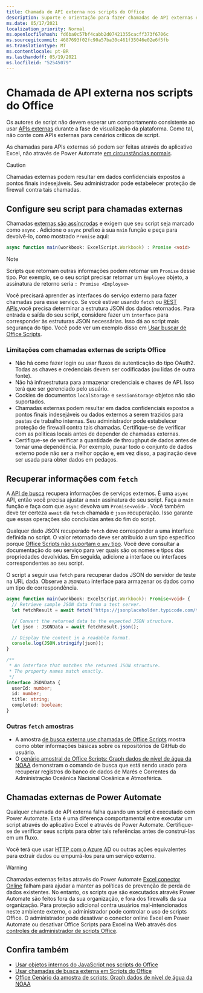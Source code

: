 ```yaml
---
title: Chamada de API externa nos scripts do Office
description: Suporte e orientação para fazer chamadas de API externas em um Script Office.
ms.date: 05/17/2021
localization_priority: Normal
ms.openlocfilehash: fd6ba0c57bf4cabb2d07421355cacff373f6706c
ms.sourcegitcommit: 4687693f02fc90a57ba30c461f35046e02e6f5fb
ms.translationtype: MT
ms.contentlocale: pt-BR
ms.lasthandoff: 05/19/2021
ms.locfileid: "52545079"
---
```

# <a name="external-api-call-support-in-office-scripts"></a>Chamada de API externa nos scripts do Office

Os autores de script não devem esperar um comportamento consistente ao usar [APIs externas](https://developer.mozilla.org/docs/Web/API) durante a fase de visualização da plataforma. Como tal, não conte com APIs externas para cenários críticos de script.

As chamadas para APIs externas só podem ser feitas através do aplicativo Excel, não através de Power Automate [em circunstâncias normais](#external-calls-from-power-automate).

> [!CAUTION]
> Chamadas externas podem resultar em dados confidenciais expostos a pontos finais indesejáveis. Seu administrador pode estabelecer proteção de firewall contra tais chamadas.

## <a name="configure-your-script-for-external-calls"></a>Configure seu script para chamadas externas

Chamadas [externas são assíncrodas](https://developer.mozilla.org/docs/Learn/JavaScript/Asynchronous/Async_await) e exigem que seu script seja marcado como `async` . Adicione o `async` prefixo à sua `main` função e peça para devolvê-lo, como mostrado `Promise` aqui:

```typescript
async function main(workbook: ExcelScript.Workbook) : Promise <void>
```

> [!NOTE]
> Scripts que retornam outras informações podem retornar um `Promise` desse tipo. Por exemplo, se o seu script precisar retornar um `Employee` objeto, a assinatura de retorno seria `: Promise <Employee>`

Você precisará aprender as interfaces do serviço externo para fazer chamadas para esse serviço. Se você estiver usando `fetch` ou [REST APIs,](https://wikipedia.org/wiki/Representational_state_transfer)você precisa determinar a estrutura JSON dos dados retornados. Para entrada e saída do seu script, considere fazer um `interface` para corresponder às estruturas JSON necessárias. Isso dá ao script mais segurança do tipo. Você pode ver um exemplo disso em [Usar buscar de Office Scripts](../resources/samples/external-fetch-calls.md).

### <a name="limitations-with-external-calls-from-office-scripts"></a>Limitações com chamadas externas de scripts Office

* Não há como fazer login ou usar fluxos de autenticação do tipo OAuth2. Todas as chaves e credenciais devem ser codificadas (ou lidas de outra fonte).
* Não há infraestrutura para armazenar credenciais e chaves de API. Isso terá que ser gerenciado pelo usuário.
* Cookies de documentos `localStorage` e `sessionStorage` objetos não são suportados. 
* Chamadas externas podem resultar em dados confidenciais expostos a pontos finais indesejáveis ou dados externos a serem trazidos para pastas de trabalho internas. Seu administrador pode estabelecer proteção de firewall contra tais chamadas. Certifique-se de verificar com as políticas locais antes de depender de chamadas externas.
* Certifique-se de verificar a quantidade de throughput de dados antes de tomar uma dependência. Por exemplo, puxar todo o conjunto de dados externo pode não ser a melhor opção e, em vez disso, a paginação deve ser usada para obter dados em pedaços.

## <a name="retrieve-information-with-fetch"></a>Recuperar informações com `fetch`

A [API de busca](https://developer.mozilla.org/docs/Web/API/Fetch_API) recupera informações de serviços externos. É uma `async` API, então você precisa ajustar a `main` assinatura do seu script. Faça a `main` função e faça com que `async` devolva um `Promise<void>` . Você também deve ter certeza `await` da `fetch` chamada e `json` recuperação. Isso garante que essas operações são concluídas antes do fim do script.

Qualquer dado JSON recuperado `fetch` deve corresponder a uma interface definida no script. O valor retornado deve ser atribuído a um tipo específico porque [Office Scripts não suportam o `any` tipo](typescript-restrictions.md#no-any-type-in-office-scripts). Você deve consultar a documentação do seu serviço para ver quais são os nomes e tipos das propriedades devolvidas. Em seguida, adicione a interface ou interfaces correspondentes ao seu script.

O script a seguir usa `fetch` para recuperar dados JSON do servidor de teste na URL dada. Observe a `JSONData` interface para armazenar os dados como um tipo de correspondência.

```TypeScript
async function main(workbook: ExcelScript.Workbook): Promise<void> {
  // Retrieve sample JSON data from a test server.
  let fetchResult = await fetch('https://jsonplaceholder.typicode.com/todos/1');

  // Convert the returned data to the expected JSON structure.
  let json : JSONData = await fetchResult.json();

  // Display the content in a readable format.
  console.log(JSON.stringify(json));
}

/**
 * An interface that matches the returned JSON structure.
 * The property names match exactly.
 */
interface JSONData {
  userId: number;
  id: number;
  title: string;
  completed: boolean;
}
```

### <a name="other-fetch-samples"></a>Outras `fetch` amostras

* A amostra [de busca externa use chamadas de Office Scripts](../resources/samples/external-fetch-calls.md) mostra como obter informações básicas sobre os repositórios de GitHub do usuário.
* O [cenário amostral de Office Scripts: Graph dados de nível de água da NOAA](../resources/scenarios/noaa-data-fetch.md) demonstram o comando de busca que está sendo usado para recuperar registros do banco de dados de Marés e Correntes da Administração Oceânica Nacional Oceânica e Atmosférica.

## <a name="external-calls-from-power-automate"></a>Chamadas externas de Power Automate

Qualquer chamada de API externa falha quando um script é executado com Power Automate. Esta é uma diferença comportamental entre executar um script através do aplicativo Excel e através de Power Automate. Certifique-se de verificar seus scripts para obter tais referências antes de construí-las em um fluxo.

Você terá que usar [HTTP com o Azure AD](/connectors/webcontents/) ou outras ações equivalentes para extrair dados ou empurrá-los para um serviço externo.

> [!WARNING]
> Chamadas externas feitas através do Power Automate [Excel conector Online](/connectors/excelonlinebusiness) falham para ajudar a manter as políticas de prevenção de perda de dados existentes. No entanto, os scripts que são executados através Power Automate são feitos fora da sua organização, e fora dos firewalls da sua organização. Para proteção adicional contra usuários mal-intencionados neste ambiente externo, o administrador pode controlar o uso de scripts Office. O administrador pode desativar o conector online Excel em Power Automate ou desativar Office Scripts para Excel na Web através dos [controles de administrador de scripts Office](/microsoft-365/admin/manage/manage-office-scripts-settings).

## <a name="see-also"></a>Confira também

* [Usar objetos internos do JavaScript nos scripts do Office](javascript-objects.md)
* [Usar chamadas de busca externa em Scripts do Office](../resources/samples/external-fetch-calls.md)
* [Office Cenário da amostra de scripts: Graph dados de nível de água da NOAA](../resources/scenarios/noaa-data-fetch.md)
